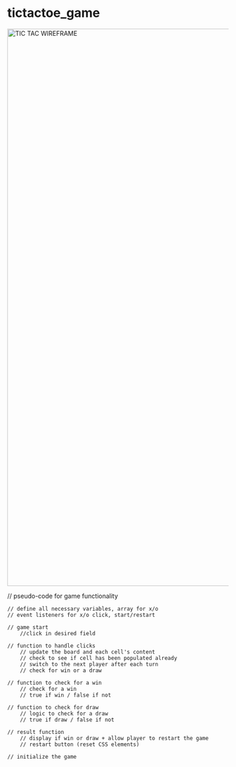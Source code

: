 # tictactoe_game

<img width="1266" alt="TIC TAC WIREFRAME" src="https://github.com/brycesexton/tictactoe_game/assets/144744378/8f83bfa2-e8fa-447d-8f87-778676cc28d4">


// pseudo-code for game functionality

    // define all necessary variables, array for x/o
    // event listeners for x/o click, start/restart

    // game start
        //click in desired field

    // function to handle clicks
        // update the board and each cell's content
        // check to see if cell has been populated already
        // switch to the next player after each turn
        // check for win or a draw

    // function to check for a win
        // check for a win
        // true if win / false if not

    // function to check for draw
        // logic to check for a draw
        // true if draw / false if not

    // result function
        // display if win or draw + allow player to restart the game
        // restart button (reset CSS elements)

    // initialize the game



